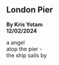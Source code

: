 ## London Pier  
**By Kris Yotam**    
**12/02/2024**      
  
a angel  
atop the pier -  
the ship sails by  
